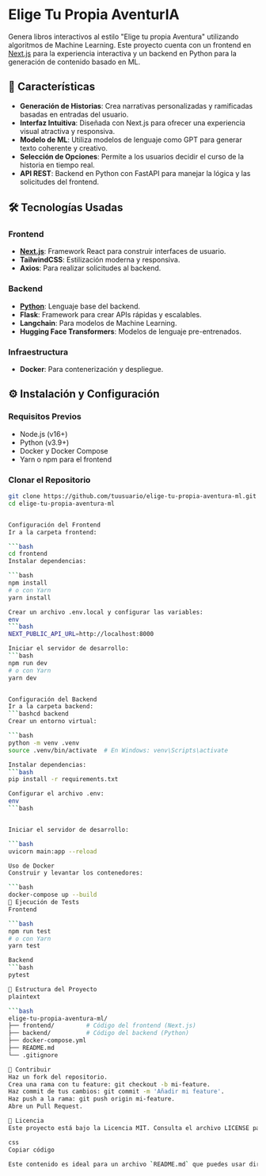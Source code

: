 # Elige Tu Propia AventurIA

Genera libros interactivos al estilo "Elige tu propia Aventura" utilizando algoritmos de Machine Learning. Este proyecto cuenta con un frontend en [Next.js](https://nextjs.org/) para la experiencia interactiva y un backend en Python para la generación de contenido basado en ML.

## 🚀 Características

- **Generación de Historias**: Crea narrativas personalizadas y ramificadas basadas en entradas del usuario.
- **Interfaz Intuitiva**: Diseñada con Next.js para ofrecer una experiencia visual atractiva y responsiva.
- **Modelo de ML**: Utiliza modelos de lenguaje como GPT para generar texto coherente y creativo.
- **Selección de Opciones**: Permite a los usuarios decidir el curso de la historia en tiempo real.
- **API REST**: Backend en Python con FastAPI para manejar la lógica y las solicitudes del frontend.

## 🛠️ Tecnologías Usadas

### Frontend
- **[Next.js](https://nextjs.org/)**: Framework React para construir interfaces de usuario.
- **TailwindCSS**: Estilización moderna y responsiva.
- **Axios**: Para realizar solicitudes al backend.

### Backend
- **[Python](https://www.python.org/)**: Lenguaje base del backend.
- **Flask**: Framework para crear APIs rápidas y escalables.
- **Langchain**: Para modelos de Machine Learning.
- **Hugging Face Transformers**: Modelos de lenguaje pre-entrenados.

### Infraestructura
- **Docker**: Para contenerización y despliegue.

## ⚙️ Instalación y Configuración

### Requisitos Previos
- Node.js (v16+)
- Python (v3.9+)
- Docker y Docker Compose
- Yarn o npm para el frontend

### Clonar el Repositorio
```bash
git clone https://github.com/tuusuario/elige-tu-propia-aventura-ml.git
cd elige-tu-propia-aventura-ml


Configuración del Frontend
Ir a la carpeta frontend:

```bash
cd frontend
Instalar dependencias:

```bash
npm install
# o con Yarn
yarn install

Crear un archivo .env.local y configurar las variables:
env
```bash
NEXT_PUBLIC_API_URL=http://localhost:8000

Iniciar el servidor de desarrollo:
```bash
npm run dev
# o con Yarn
yarn dev


Configuración del Backend
Ir a la carpeta backend:
```bashcd backend
Crear un entorno virtual:

```bash
python -m venv .venv
source .venv/bin/activate  # En Windows: venv\Scripts\activate

Instalar dependencias:
```bash
pip install -r requirements.txt

Configurar el archivo .env:
env
```bash


Iniciar el servidor de desarrollo:

```bash
uvicorn main:app --reload

Uso de Docker
Construir y levantar los contenedores:

```bash
docker-compose up --build
🧪 Ejecución de Tests
Frontend

```bash
npm run test
# o con Yarn
yarn test

Backend
```bash
pytest

📂 Estructura del Proyecto
plaintext

```bash
elige-tu-propia-aventura-ml/
├── frontend/         # Código del frontend (Next.js)
├── backend/          # Código del backend (Python)
├── docker-compose.yml
├── README.md
└── .gitignore

📖 Contribuir
Haz un fork del repositorio.
Crea una rama con tu feature: git checkout -b mi-feature.
Haz commit de tus cambios: git commit -m 'Añadir mi feature'.
Haz push a la rama: git push origin mi-feature.
Abre un Pull Request.

📝 Licencia
Este proyecto está bajo la Licencia MIT. Consulta el archivo LICENSE para más detalles.

css
Copiar código

Este contenido es ideal para un archivo `README.md` que puedes usar directamente. Copia todo y pégalo en tu editor de texto favorito para guardarlo con ese nombre. 😊